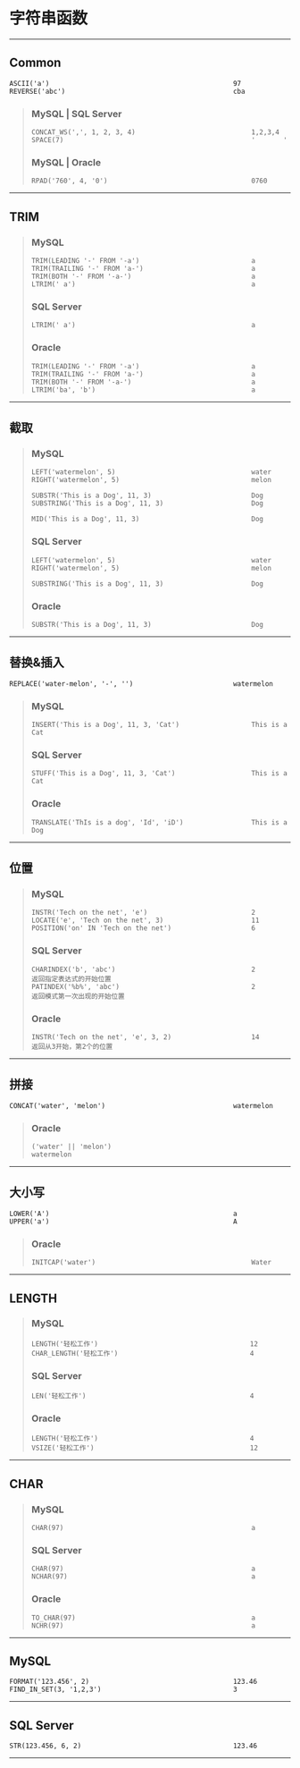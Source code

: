 # 字符串函数

---
## Common
```
ASCII('a')                                              97
REVERSE('abc')                                          cba
```
>### MySQL | SQL Server
>```
>CONCAT_WS(',', 1, 2, 3, 4)                             1,2,3,4
>SPACE(7)                                               '       '
>```
>### MySQL | Oracle
>```
>RPAD('760', 4, '0')                                    0760
>```
---
## TRIM
>### MySQL
>```
>TRIM(LEADING '-' FROM '-a')                            a
>TRIM(TRAILING '-' FROM 'a-')                           a
>TRIM(BOTH '-' FROM '-a-')                              a
>LTRIM(' a')                                            a
>```
>### SQL Server
>```
>LTRIM(' a')                                            a    
>```
>### Oracle
>```
>TRIM(LEADING '-' FROM '-a')                            a
>TRIM(TRAILING '-' FROM 'a-')                           a
>TRIM(BOTH '-' FROM '-a-')                              a
>LTRIM('ba', 'b')                                       a
>```
---
## 截取
>### MySQL
>```
>LEFT('watermelon', 5)                                  water
>RIGHT('watermelon', 5)                                 melon
>
>SUBSTR('This is a Dog', 11, 3)                         Dog
>SUBSTRING('This is a Dog', 11, 3)                      Dog
>
>MID('This is a Dog', 11, 3)                            Dog
>```
>### SQL Server
>```
>LEFT('watermelon', 5)                                  water
>RIGHT('watermelon', 5)                                 melon
>
>SUBSTRING('This is a Dog', 11, 3)                      Dog
>```
>### Oracle
>```
>SUBSTR('This is a Dog', 11, 3)                         Dog
>```
---
## 替换&插入
```
REPLACE('water-melon', '-', '')                         watermelon
```
>### MySQL
>```
>INSERT('This is a Dog', 11, 3, 'Cat')                  This is a Cat
>```
>### SQL Server
>```
>STUFF('This is a Dog', 11, 3, 'Cat')                   This is a Cat
>```
>### Oracle
>```
>TRANSLATE('ThIs is a dog', 'Id', 'iD')                 This is a Dog
>```
---
## 位置
>### MySQL
>```
>INSTR('Tech on the net', 'e')                          2
>LOCATE('e', 'Tech on the net', 3)                      11
>POSITION('on' IN 'Tech on the net')                    6
>```
>### SQL Server
>```
>CHARINDEX('b', 'abc')                                  2                   返回指定表达式的开始位置
>PATINDEX('%b%', 'abc')                                 2                   返回模式第一次出现的开始位置
>```
>### Oracle
>```
>INSTR('Tech on the net', 'e', 3, 2)                    14                  返回从3开始，第2个的位置
>```
---
## 拼接
```
CONCAT('water', 'melon')                                watermelon
```
>### Oracle
>```
>('water' || 'melon')                                   watermelon
>```
---
## 大小写
```
LOWER('A')                                              a
UPPER('a')                                              A
```
>### Oracle
>```
>INITCAP('water')                                       Water
>```
---
## LENGTH
>### MySQL
>```
>LENGTH('轻松工作')                                      12
>CHAR_LENGTH('轻松工作')                                 4
>```
>### SQL Server
>```
>LEN('轻松工作')                                         4
>```
>### Oracle
>```
>LENGTH('轻松工作')                                      4
>VSIZE('轻松工作')                                       12
>```
---
## CHAR
>### MySQL
>```
>CHAR(97)                                               a
>```
>### SQL Server
>```            
>CHAR(97)                                               a                       
>NCHAR(97)                                              a                       
>```
>### Oracle
>```
>TO_CHAR(97)                                            a
>NCHR(97)                                               a
>```
---
## MySQL
```
FORMAT('123.456', 2)                                    123.46
FIND_IN_SET(3, '1,2,3')                                 3
```
---
## SQL Server
```
STR(123.456, 6, 2)                                      123.46
```
---